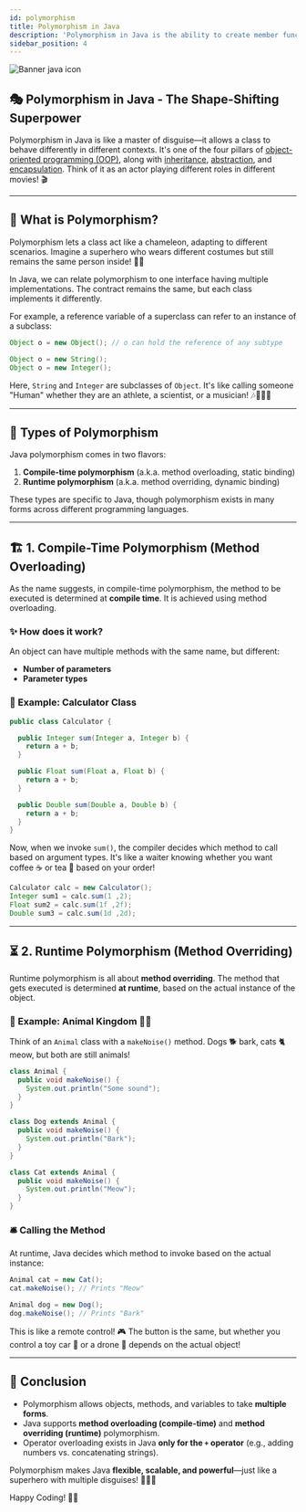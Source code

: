 ```yaml
---
id: polymorphism
title: Polymorphism in Java
description: 'Polymorphism in Java is the ability to create member functions or fields that behaves differently in different programmatic contexts.'
sidebar_position: 4
---
```

![Banner java icon](@site/static/img/kits/java/banner-java-icon.png)

## 🎭 Polymorphism in Java - The Shape-Shifting Superpower

Polymorphism in Java is like a master of disguise—it allows a class to behave differently in different contexts. It's one of the four pillars of [object-oriented programming (OOP)](./object-oriented-programming.md), along with [inheritance](./inheritance.md), [abstraction](./abstraction.md), and [encapsulation](./encapsulation.md). Think of it as an actor playing different roles in different movies! 🎬

---

## 🤔 What is Polymorphism?

Polymorphism lets a class act like a chameleon, adapting to different scenarios. Imagine a superhero who wears different costumes but still remains the same person inside! 🦸‍♂️

In Java, we can relate polymorphism to one interface having multiple implementations. The contract remains the same, but each class implements it differently.

For example, a reference variable of a superclass can refer to an instance of a subclass:

```java
Object o = new Object(); // o can hold the reference of any subtype

Object o = new String();
Object o = new Integer();
```

Here, `String` and `Integer` are subclasses of `Object`. It's like calling someone "Human" whether they are an athlete, a scientist, or a musician! 🎶🏃‍♂️🔬

---

## 🔀 Types of Polymorphism

Java polymorphism comes in two flavors:

1. **Compile-time polymorphism** (a.k.a. method overloading, static binding)
2. **Runtime polymorphism** (a.k.a. method overriding, dynamic binding)

These types are specific to Java, though polymorphism exists in many forms across different programming languages.

---

## 🏗️ 1. Compile-Time Polymorphism (Method Overloading)

As the name suggests, in compile-time polymorphism, the method to be executed is determined at **compile time**. It is achieved using method overloading.

### ✨ How does it work?

An object can have multiple methods with the same name, but different:

- **Number of parameters**
- **Parameter types**

### 🔢 Example: Calculator Class

```java
public class Calculator {

  public Integer sum(Integer a, Integer b) {
    return a + b;
  }

  public Float sum(Float a, Float b) {
    return a + b;
  }

  public Double sum(Double a, Double b) {
    return a + b;
  }
}
```

Now, when we invoke `sum()`, the compiler decides which method to call based on argument types. It's like a waiter knowing whether you want coffee ☕ or tea 🍵 based on your order!

```java
Calculator calc = new Calculator();
Integer sum1 = calc.sum(1 ,2);
Float sum2 = calc.sum(1f ,2f);
Double sum3 = calc.sum(1d ,2d);
```

---

## ⏳ 2. Runtime Polymorphism (Method Overriding)

Runtime polymorphism is all about **method overriding**. The method that gets executed is determined **at runtime**, based on the actual instance of the object.

### 🐾 Example: Animal Kingdom 🐶🐱

Think of an `Animal` class with a `makeNoise()` method. Dogs 🐕 bark, cats 🐈 meow, but both are still animals!

```java
class Animal {
  public void makeNoise() {
    System.out.println("Some sound");
  }
}

class Dog extends Animal {
  public void makeNoise() {
    System.out.println("Bark");
  }
}

class Cat extends Animal {
  public void makeNoise() {
    System.out.println("Meow");
  }
}
```

### 🛎️ Calling the Method

At runtime, Java decides which method to invoke based on the actual instance:

```java
Animal cat = new Cat();
cat.makeNoise(); // Prints "Meow"

Animal dog = new Dog();
dog.makeNoise(); // Prints "Bark"
```

This is like a remote control! 🎮 The button is the same, but whether you control a toy car 🚗 or a drone 🚁 depends on the actual object!

---

## 🎯 Conclusion

- Polymorphism allows objects, methods, and variables to take **multiple forms**.
- Java supports **method overloading (compile-time)** and **method overriding (runtime)** polymorphism.
- Operator overloading exists in Java **only for the `+` operator** (e.g., adding numbers vs. concatenating strings).

Polymorphism makes Java **flexible, scalable, and powerful**—just like a superhero with multiple disguises! 🦸‍♀️💪

Happy Coding! 🚀😃
